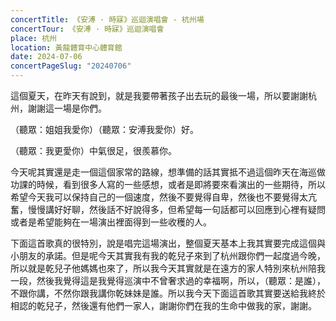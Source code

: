 ```yaml
---
concertTitle: 《安溥 · 時寐》巡迴演唱會 - 杭州場
concertTour: 《安溥 · 時寐》巡迴演唱會
place: 杭州
location: 黃龍體育中心體育館
date: 2024-07-06
concertPageSlug: "20240706"
---
```

這個夏天，在昨天有說到，就是我要帶著孩子出去玩的最後一場，所以要謝謝杭州，謝謝這一場是你們。

（聽眾：姐姐我愛你）（聽眾：安溥我愛你）好。

（聽眾：我更愛你）中氣很足，很羨慕你。

今天呢其實還是走一個這個家常的路線，想準備的話其實抵不過這個昨天在海巡做功課的時候，看到很多人寫的一些感想，或者是即將要來看演出的一些期待，所以希望今天我可以保持自己的一個速度，然後不要覺得自卑，然後也不要覺得太亢奮，慢慢講好好聊，然後話不好說得多，但希望每一句話都可以回應到心裡有疑問或者是希望能夠在一場演出裡面得到一些收穫的人。

下面這首歌真的很特別，說是唱完這場演出，整個夏天基本上我其實要完成這個與小朋友的承諾。但是呢今天其實我有我的乾兒子來到了杭州跟你們一起度過今晚，所以就是乾兒子他媽媽也來了，所以我今天其實就是在遠方的家人特別來杭州陪我一段，然後我覺得這是我覺得巡演中不曾奢求過的幸福啊，所以，（聽眾：是誰），不跟你講，不然你跟我講你乾妹妹是誰。所以我今天下面這首歌其實要送給我終於相認的乾兒子，然後還有他們一家人，謝謝你們在我的生命中做我的家，謝謝。